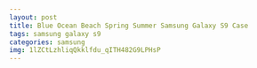 ```yaml
---
layout: post
title: Blue Ocean Beach Spring Summer Samsung Galaxy S9 Case
tags: samsung galaxy s9
categories: samsung
img: 1lZCtLzhliqQkklfdu_qITH482G9LPHsP
---
```

